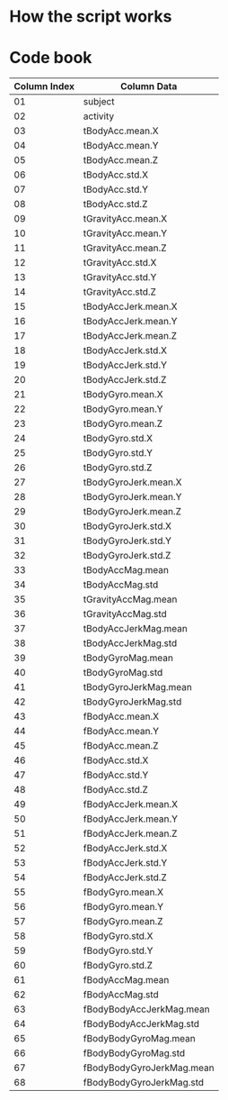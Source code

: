 # How the script works

# Code book
|Column Index | Column Data|
|-------------|------------|
| 01 | subject |
| 02 | activity |
| 03 | tBodyAcc.mean.X |
| 04 | tBodyAcc.mean.Y |
| 05 | tBodyAcc.mean.Z |
| 06 | tBodyAcc.std.X |
| 07 | tBodyAcc.std.Y |
| 08 | tBodyAcc.std.Z |
| 09 | tGravityAcc.mean.X |
| 10 | tGravityAcc.mean.Y |
| 11 | tGravityAcc.mean.Z |
| 12 | tGravityAcc.std.X |
| 13 | tGravityAcc.std.Y |
| 14 | tGravityAcc.std.Z |
| 15 | tBodyAccJerk.mean.X |
| 16 | tBodyAccJerk.mean.Y |
| 17 | tBodyAccJerk.mean.Z |
| 18 | tBodyAccJerk.std.X |
| 19 | tBodyAccJerk.std.Y |
| 20 | tBodyAccJerk.std.Z |
| 21 | tBodyGyro.mean.X |
| 22 | tBodyGyro.mean.Y |
| 23 | tBodyGyro.mean.Z |
| 24 | tBodyGyro.std.X |
| 25 | tBodyGyro.std.Y |
| 26 | tBodyGyro.std.Z |
| 27 | tBodyGyroJerk.mean.X |
| 28 | tBodyGyroJerk.mean.Y |
| 29 | tBodyGyroJerk.mean.Z |
| 30 | tBodyGyroJerk.std.X |
| 31 | tBodyGyroJerk.std.Y |
| 32 | tBodyGyroJerk.std.Z |
| 33 | tBodyAccMag.mean |
| 34 | tBodyAccMag.std |
| 35 | tGravityAccMag.mean |
| 36 | tGravityAccMag.std |
| 37 | tBodyAccJerkMag.mean |
| 38 | tBodyAccJerkMag.std |
| 39 | tBodyGyroMag.mean |
| 40 | tBodyGyroMag.std |
| 41 | tBodyGyroJerkMag.mean |
| 42 | tBodyGyroJerkMag.std |
| 43 | fBodyAcc.mean.X |
| 44 | fBodyAcc.mean.Y |
| 45 | fBodyAcc.mean.Z |
| 46 | fBodyAcc.std.X |
| 47 | fBodyAcc.std.Y |
| 48 | fBodyAcc.std.Z |
| 49 | fBodyAccJerk.mean.X |
| 50 | fBodyAccJerk.mean.Y |
| 51 | fBodyAccJerk.mean.Z |
| 52 | fBodyAccJerk.std.X |
| 53 | fBodyAccJerk.std.Y |
| 54 | fBodyAccJerk.std.Z |
| 55 | fBodyGyro.mean.X |
| 56 | fBodyGyro.mean.Y |
| 57 | fBodyGyro.mean.Z |
| 58 | fBodyGyro.std.X |
| 59 | fBodyGyro.std.Y |
| 60 | fBodyGyro.std.Z |
| 61 | fBodyAccMag.mean |
| 62 | fBodyAccMag.std |
| 63 | fBodyBodyAccJerkMag.mean |
| 64 | fBodyBodyAccJerkMag.std |
| 65 | fBodyBodyGyroMag.mean |
| 66 | fBodyBodyGyroMag.std |
| 67 | fBodyBodyGyroJerkMag.mean |
| 68 | fBodyBodyGyroJerkMag.std |
